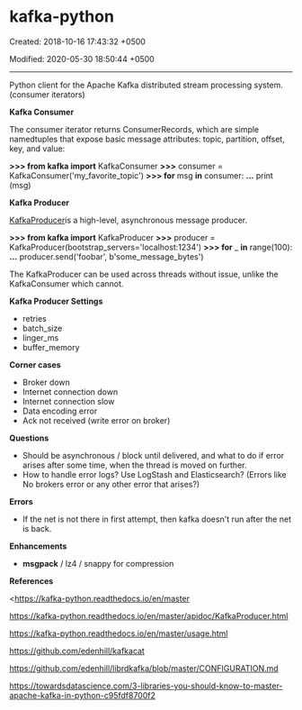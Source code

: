 # kafka-python

Created: 2018-10-16 17:43:32 +0500

Modified: 2020-05-30 18:50:44 +0500

---

Python client for the Apache Kafka distributed stream processing system. (consumer iterators)



**Kafka Consumer**

The consumer iterator returns ConsumerRecords, which are simple namedtuples that expose basic message attributes: topic, partition, offset, key, and value:

**>>> from kafka import** KafkaConsumer
**>>>** consumer = KafkaConsumer('my_favorite_topic')
**>>> for** msg **in** consumer:
**...** print (msg)



**Kafka Producer**

[KafkaProducer](https://kafka-python.readthedocs.io/en/master/apidoc/kafka.html#kafka.KafkaProducer)is a high-level, asynchronous message producer.

**>>> from kafka import** KafkaProducer
**>>>** producer = KafkaProducer(bootstrap_servers='localhost:1234')
**>>> for** _ **in** range(100):
**...** producer.send('foobar', b'some_message_bytes')



The KafkaProducer can be used across threads without issue, unlike the KafkaConsumer which cannot.



**Kafka Producer Settings**
-   retries
-   batch_size
-   linger_ms
-   buffer_memory



**Corner cases**
-   Broker down
-   Internet connection down
-   Internet connection slow
-   Data encoding error
-   Ack not received (write error on broker)



**Questions**
-   Should be asynchronous / block until delivered, and what to do if error arises after some time, when the thread is moved on further.
-   How to handle error logs? Use LogStash and Elasticsearch? (Errors like No brokers error or any other error that arises?)



**Errors**
-   If the net is not there in first attempt, then kafka doesn't run after the net is back.



**Enhancements**
-   **msgpack** / lz4 / snappy for compression



**References**

<https://kafka-python.readthedocs.io/en/master

<https://kafka-python.readthedocs.io/en/master/apidoc/KafkaProducer.html>

<https://kafka-python.readthedocs.io/en/master/usage.html>



<https://github.com/edenhill/kafkacat>

<https://github.com/edenhill/librdkafka/blob/master/CONFIGURATION.md>



<https://towardsdatascience.com/3-libraries-you-should-know-to-master-apache-kafka-in-python-c95fdf8700f2>
